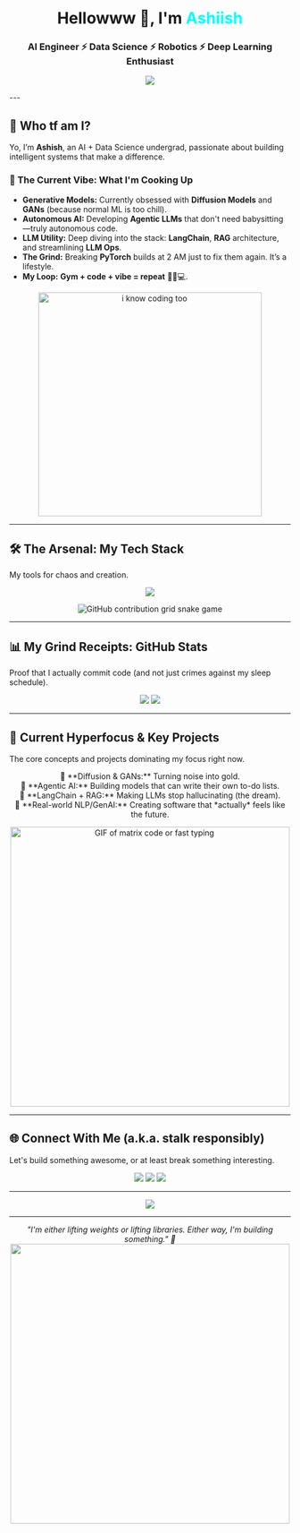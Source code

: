 <h1 align="center">Hellowww 👋, I'm <span style="color:#00FFFF;">Ashiish</span></h1>
<h3 align="center">AI Engineer ⚡ Data Science ⚡ Robotics ⚡ Deep Learning Enthusiast</h3>

<p align="center">
  <img src="https://www.freepik.com/free-vector/binary-code-pattern-dark-blue-background_16342958.htm#fromView=keyword&page=1&position=17&uuid=d6e66749-c87f-4b01-9274-fc0ffe6626d5&query=Linkedin+banner+coding" />
</p>
---

## 🤷 Who tf am I?
Yo, I’m **Ashish**, an AI + Data Science undergrad, passionate about building intelligent systems that make a difference.  

### 🤯 The Current Vibe: What I'm Cooking Up
- **Generative Models:** Currently obsessed with **Diffusion Models** and **GANs** (because normal ML is too chill).
- **Autonomous AI:** Developing **Agentic LLMs** that don't need babysitting—truly autonomous code.
- **LLM Utility:** Deep diving into the stack: **LangChain**, **RAG** architecture, and streamlining **LLM Ops**.
- **The Grind:** Breaking **PyTorch** builds at 2 AM just to fix them again. It’s a lifestyle.
- **My Loop:** **Gym + code + vibe = repeat** 🏋️‍♂️💻.
<p align="center">
  <img src="https://media.giphy.com/media/v1.Y2lkPTc5MGI3NjExOTE1cWE2MWV5YnRsbDltOWtvNGM5dzNhZmZvOWIyaDd4aTd6am1wZyZlcD12MV9naWZzX3NlYXJjaCZjdD1n/xoicctrOv5aGw6mCZi/giphy.gif" width="400" alt="i know coding too ">
</p>

---

## 🛠️ The Arsenal: My Tech Stack
My tools for chaos and creation.

<p align="center">
  <img src="https://skillicons.dev/icons?i=python,pytorch,tensorflow,langchain,react,nodejs,js,html,css,arduino,mysql,postgresql,aws,git,linux,vscode,vercel" />
</p>
<p align="center">
    <img src="https://raw.githubusercontent.com/ashparmar/ashparmar/output/github-contribution-grid-snake.svg" alt="GitHub contribution grid snake game" />
</p>

---

## 📊 My Grind Receipts: GitHub Stats
Proof that I actually commit code (and not just crimes against my sleep schedule).

<p align="center">
  <img src="https://github-readme-stats.vercel.app/api?username=ashparmar&show_icons=true&theme=synthwave&hide_border=true&ring_color=00FFFF&icon_color=00FFFF" />
  <img src="https://github-readme-streak-stats.herokuapp.com/?user=ashparmar&theme=synthwave&hide_border=true&ring_color=00FFFF&icon_color=00FFFF" />
</p>

---

## 🧩 Current Hyperfocus & Key Projects

The core concepts and projects dominating my focus right now.

<p align="center">
  🔹 **Diffusion & GANs:** Turning noise into gold.<br>
  🔹 **Agentic AI:** Building models that can write their own to-do lists.<br>
  🔹 **LangChain + RAG:** Making LLMs stop hallucinating (the dream).<br>
  🔹 **Real-world NLP/GenAI:** Creating software that *actually* feels like the future.<br>
</p>
<p align="center">
  <img src="https://media.giphy.com/media/v1.Y2lkPTc5MGI3NjExZjFudXhqZ2Y0dGxrN3p5bXFhbGJvdHlqb2Ridmx5bTYzNzNqa284aSZlcD12MV9naWZzX3NlYXJjaCZjdD1n/Ws6T5PN7wHv3cY8xy8/giphy.gif" width="500" alt="GIF of matrix code or fast typing">
</p>

---

## 🌐 Connect With Me (a.k.a. stalk responsibly)
Let's build something awesome, or at least break something interesting.

<p align="center">
  <a href="mailto:ashparmar08@gmail.com"><img src="https://img.shields.io/badge/Email-D14836?style=for-the-badge&logo=gmail&logoColor=white" /></a>
  <a href="https://www.linkedin.com/in/ashparmarr"><img src="https://img.shields.io/badge/LinkedIn-0077B5?style=for-the-badge&logo=linkedin&logoColor=white" /></a>
  <a href="https://instagram.com/ashxparmar"><img src="https://img.shields.io/badge/Instagram-E4405F?style=for-the-badge&logo=instagram&logoColor=white" /></a>
</p>

---

<p align="center">
  <img src="https://github-readme-activity-graph.vercel.app/graph?username=ashparmar&theme=react-dark&hide_border=true&area=true&color=00FFFF" />
</p>

---

<p align="center">
  <i>"I'm either lifting weights or lifting libraries. Either way, I'm building something." 💪</i><br>
  <img src="https://media.giphy.com/media/13HgwGsXF0aiGY/giphy.gif" width="500">
</p>
